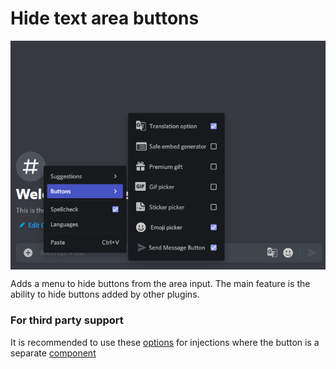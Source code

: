 # Hide text area buttons

<img src="preview/image0.png" width="700px" align="center" alt="Hide text area buttons Preview">

Adds a menu to hide buttons from the area input. The main feature is the ability to hide buttons added by other plugins.

### __For third party support__

It is recommended to use these [options](https://github.com/powerfart-plugins/translation-option/blob/2bdbb4ef83d800c3c53dba0517ad5487f2a3e73c/modules/Patcher.js#L130-L147) for injections where the button is a separate [component](https://github.com/powerfart-plugins/translation-option/blob/master/components/TranslationOptionButton.jsx)
